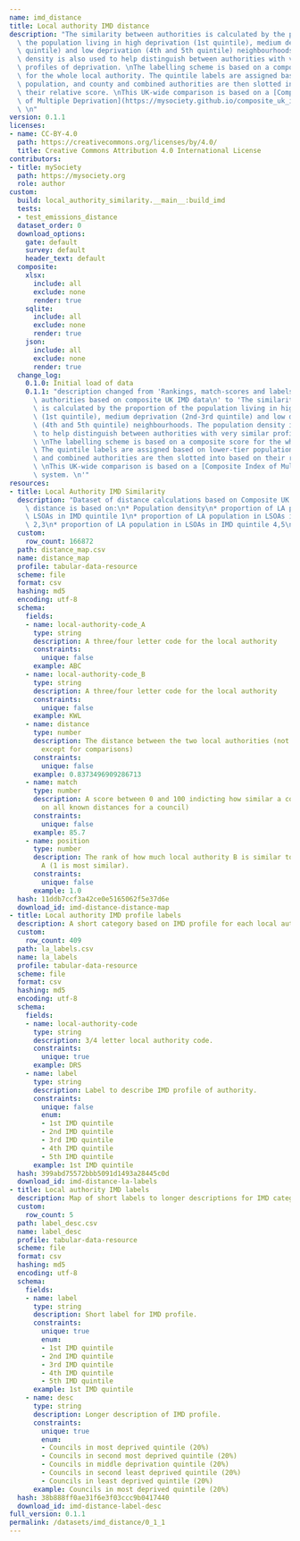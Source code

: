 ```yaml
---
name: imd_distance
title: Local authority IMD distance
description: "The similarity between authorities is calculated by the proportion of\
  \ the population living in high deprivation (1st quintile), medium deprivation (2nd-3rd\
  \ quintile) and low deprivation (4th and 5th quintile) neighbourhoods. The population\
  \ density is also used to help distinguish between authorities with very similar\
  \ profiles of deprivation. \nThe labelling scheme is based on a composite score\
  \ for the whole local authority. The quintile labels are assigned based on lower-tier\
  \ population, and county and combined authorities are then slotted into based on\
  \ their relative score. \nThis UK-wide comparison is based on a [Composite Index\
  \ of Multiple Deprivation](https://mysociety.github.io/composite_uk_imd) system.\
  \ \n"
version: 0.1.1
licenses:
- name: CC-BY-4.0
  path: https://creativecommons.org/licenses/by/4.0/
  title: Creative Commons Attribution 4.0 International License
contributors:
- title: mySociety
  path: https://mysociety.org
  role: author
custom:
  build: local_authority_similarity.__main__:build_imd
  tests:
  - test_emissions_distance
  dataset_order: 0
  download_options:
    gate: default
    survey: default
    header_text: default
  composite:
    xlsx:
      include: all
      exclude: none
      render: true
    sqlite:
      include: all
      exclude: none
      render: true
    json:
      include: all
      exclude: none
      render: true
  change_log:
    0.1.0: Initial load of data
    0.1.1: "description changed from 'Rankings, match-scores and labels for local\
      \ authorities based on composite UK IMD data\n' to 'The similarity between authorities\
      \ is calculated by the proportion of the population living in high deprivation\
      \ (1st quintile), medium deprivation (2nd-3rd quintile) and low deprivation\
      \ (4th and 5th quintile) neighbourhoods. The population density is also used\
      \ to help distinguish between authorities with very similar profiles of deprivation.\
      \ \nThe labelling scheme is based on a composite score for the whole local authority.\
      \ The quintile labels are assigned based on lower-tier population, and county\
      \ and combined authorities are then slotted into based on their relative score.\
      \ \nThis UK-wide comparison is based on a [Composite Index of Multiple Deprivation](https://mysociety.github.io/composite_uk_imd)\
      \ system. \n'"
resources:
- title: Local Authority IMD Similarity
  description: "Dataset of distance calculations based on Composite UK IMD.\nThis\
    \ distance is based on:\n* Population density\n* proportion of LA population in\
    \ LSOAs in IMD quintile 1\n* proportion of LA population in LSOAs in IMD quintile\
    \ 2,3\n* proportion of LA population in LSOAs in IMD quintile 4,5\n"
  custom:
    row_count: 166872
  path: distance_map.csv
  name: distance_map
  profile: tabular-data-resource
  scheme: file
  format: csv
  hashing: md5
  encoding: utf-8
  schema:
    fields:
    - name: local-authority-code_A
      type: string
      description: A three/four letter code for the local authority
      constraints:
        unique: false
      example: ABC
    - name: local-authority-code_B
      type: string
      description: A three/four letter code for the local authority
      constraints:
        unique: false
      example: KWL
    - name: distance
      type: number
      description: The distance between the two local authorities (not meaningful
        except for comparisons)
      constraints:
        unique: false
      example: 0.8373496909286713
    - name: match
      type: number
      description: A score between 0 and 100 indicting how similar a council is (based
        on all known distances for a council)
      constraints:
        unique: false
      example: 85.7
    - name: position
      type: number
      description: The rank of how much local authority B is similar to local authority
        A (1 is most similar).
      constraints:
        unique: false
      example: 1.0
  hash: 11ddb7ccf3a42ce0e5165062f5e37d6e
  download_id: imd-distance-distance-map
- title: Local authority IMD profile labels
  description: A short category based on IMD profile for each local authority
  custom:
    row_count: 409
  path: la_labels.csv
  name: la_labels
  profile: tabular-data-resource
  scheme: file
  format: csv
  hashing: md5
  encoding: utf-8
  schema:
    fields:
    - name: local-authority-code
      type: string
      description: 3/4 letter local authority code.
      constraints:
        unique: true
      example: DRS
    - name: label
      type: string
      description: Label to describe IMD profile of authority.
      constraints:
        unique: false
        enum:
        - 1st IMD quintile
        - 2nd IMD quintile
        - 3rd IMD quintile
        - 4th IMD quintile
        - 5th IMD quintile
      example: 1st IMD quintile
  hash: 399abd75572bbb5091d1493a28445c0d
  download_id: imd-distance-la-labels
- title: Local authority IMD labels
  description: Map of short labels to longer descriptions for IMD categories.
  custom:
    row_count: 5
  path: label_desc.csv
  name: label_desc
  profile: tabular-data-resource
  scheme: file
  format: csv
  hashing: md5
  encoding: utf-8
  schema:
    fields:
    - name: label
      type: string
      description: Short label for IMD profile.
      constraints:
        unique: true
        enum:
        - 1st IMD quintile
        - 2nd IMD quintile
        - 3rd IMD quintile
        - 4th IMD quintile
        - 5th IMD quintile
      example: 1st IMD quintile
    - name: desc
      type: string
      description: Longer description of IMD profile.
      constraints:
        unique: true
        enum:
        - Councils in most deprived quintile (20%)
        - Councils in second most deprived quintile (20%)
        - Councils in middle deprivation quintile (20%)
        - Councils in second least deprived quintile (20%)
        - Councils in least deprived quintile (20%)
      example: Councils in most deprived quintile (20%)
  hash: 38b888ff0ae31f6e3f03ccc9b0417440
  download_id: imd-distance-label-desc
full_version: 0.1.1
permalink: /datasets/imd_distance/0_1_1
---
```

